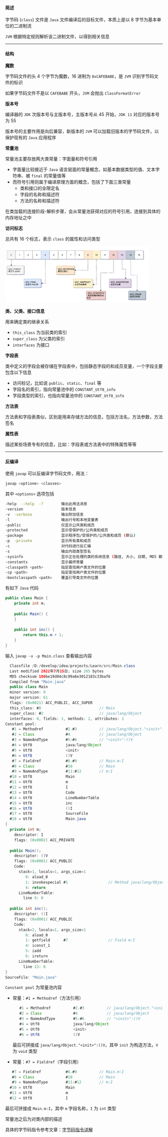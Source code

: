 #### 简述

字节码 (`class`) 文件是 `Java` 文件编译后的目标文件，本质上是以 8 字节为基本单位的二进制流

`JVM` 根据特定规则解析该二进制文件，以得到相关信息

***

#### 结构

**魔数**

字节码文件的头 4 个字节为魔数，16 进制为 `0xCAFEBABE`，是 `JVM` 识别字节码文件的标识

如果字节码文件不是以 `CAFEBABE` 开头，`JVM` 会抛出 `ClassFormatError`

**版本号**

编译器的 `JDK` 次版本号与主版本号，主版本号从 45 开始，`JDK 11` 对应的版本号为 55

版本号的主要作用是向后兼容，新版本的 `JVM` 可以加载旧版本的字节码文件，以保护现有的 `Java` 应用程序

**常量池**

常量池主要存放两大类常量：字面量和符号引用

* 字面量比较接近于 `Java` 语言层面的常量概念，如基本数据类型的值、文本字符串、被 `final` 的常量值等
* 而符号引用则属于编译原理方面的概念，包括了下面三类常量
  - 类和接口的全限定名
  - 字段的名称和描述符
  - 方法的名称和描述符

在类加载的连接阶段-解析步骤，会从常量池获得对应的符号引用，连接到具体的内存地址之中

**访问标志**

总共有 16 个标志，表示 `class` 的属性和访问类型

<img src="https://raw.githubusercontent.com/WeYan1223/Pic/master/JVM/字节码-访问标志.webp" alt="字节码-访问标志.webp (2024×790) (raw.githubusercontent.com)" style="zoom: 45%;" /> 

**类、父类、接口信息**

用来确定类的继承关系

* `this_class` 为当前类的索引
* `super_class` 为父类的索引
* `interfaces` 为接口

**字段表**

类中定义的字段会被存储在字段表中，包括静态字段的和成员变量，一个字段主要包含以下信息

- 访问标记，比如说 `public`、`static`、`final` 等
- 字段名的索引，指向常量池中的 `CONSTANT_Utf8_info`
- 字段类型的索引，也指向常量池中的 `CONSTANT_Utf8_info`

**方法表**

方法表和字段表类似，区别是用来存储方法的信息，包括方法名，方法参数，方法签名

**属性表**

描述某些场景专有的信息，比如：字段表或方法表中的特殊属性等等

***

#### 反编译

使用 `javap` 可以反编译字节码文件，用法：

````sh
javap <optione> <classes>
````

其中 `<options>` 选项包括

````sh
-help  --help  -?        输出此用法消息
-version                 版本信息
-v  -verbose             输出附加信息
-l                       输出行号和本地变量表
-public                  仅显示公共类和成员
-protected               显示受保护的/公共类和成员
-package                 显示程序包/受保护的/公共类和成员 (默认)
-p  -private             显示所有类和成员
-c                       对代码进行反汇编
-s                       输出内部类型签名
-sysinfo                 显示正在处理的类的系统信息 (路径, 大小, 日期, MD5 散列)
-constants               显示最终常量
-classpath <path>        指定查找用户类文件的位置
-cp <path>               指定查找用户类文件的位置
-bootclasspath <path>    覆盖引导类文件的位置
````

有如下 `Java` 代码

````java
public class Main {
    private int m;

    public Main() {
    }

    public int inc() {
        return this.m + 1;
    }
}
````

输入 `javap -v -p Main.class` 查看输出内容

````java
  Classfile /D:/develop/idea/projects/Learn/src/Main.class
  Last modified 2022年7月15日; size 265 bytes
  MD5 checksum 186be19d04c8c99a6e3012183c33baf6
  Compiled from "Main.java"
  public class Main
  minor version: 0
  major version: 61
  flags: (0x0021) ACC_PUBLIC, ACC_SUPER
  this_class: #8                          // Main
  super_class: #2                         // java/lang/Object
  interfaces: 0, fields: 1, methods: 2, attributes: 1
Constant pool:
   #1 = Methodref          #2.#3          // java/lang/Object."<init>":()V
   #2 = Class              #4             // java/lang/Object
   #3 = NameAndType        #5:#6          // "<init>":()V
   #4 = Utf8               java/lang/Object
   #5 = Utf8               <init>
   #6 = Utf8               ()V
   #7 = Fieldref           #8.#9          // Main.m:I
   #8 = Class              #10            // Main
   #9 = NameAndType        #11:#12        // m:I
  #10 = Utf8               Main
  #11 = Utf8               m
  #12 = Utf8               I
  #13 = Utf8               Code
  #14 = Utf8               LineNumberTable
  #15 = Utf8               inc
  #16 = Utf8               ()I
  #17 = Utf8               SourceFile
  #18 = Utf8               Main.java
{
  private int m;
    descriptor: I
    flags: (0x0002) ACC_PRIVATE

  public Main();
    descriptor: ()V
    flags: (0x0001) ACC_PUBLIC
    Code:
      stack=1, locals=1, args_size=1
         0: aload_0
         1: invokespecial #1                  // Method java/lang/Object."<init>":()V
         4: return
      LineNumberTable:
        line 9: 0

  public int inc();
    descriptor: ()I
    flags: (0x0001) ACC_PUBLIC
    Code:
      stack=2, locals=1, args_size=1
         0: aload_0
         1: getfield      #7                  // Field m:I
         4: iconst_1
         5: iadd
         6: ireturn
      LineNumberTable:
        line 13: 0
}
SourceFile: "Main.java"
````

`Constant pool` 为常量池内容

* 常量：`#1 = Methodref`（方法引用）

  ````java
     #1 = Methodref          #2.#3          // java/lang/Object."<init>":()V
     #2 = Class              #4             // java/lang/Object
     #3 = NameAndType        #5:#6          // "<init>":()V
     #4 = Utf8               java/lang/Object
     #5 = Utf8               <init>
     #6 = Utf8               ()V
  ````

  最后可拼接成 `java/lang/Object."<init>":()V`，其中 `init` 为构造方法，`V` 为 `void` 类型

*  常量：`#7 = Fieldref`（字段引用）

  ````java
     #7 = Fieldref           #8.#9          // Main.m:I
     #8 = Class              #10            // Main
     #9 = NameAndType        #11:#12        // m:I
    #10 = Utf8               Main
    #11 = Utf8               m
    #12 = Utf8               I
  ````

  最后可拼接成 `Main.m:I`，其中 `m` 字段名称，`I` 为 `int` 类型

常量池之后为对类内部的描述

具体的字节码指令参考文章：[字节码指令详解](https://tobebetterjavaer.com/jvm/zijiema-zhiling.html)

